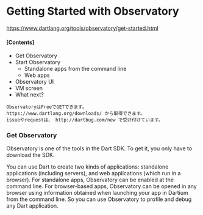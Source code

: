 # Getting Started with Observatory
https://www.dartlang.org/tools/observatory/get-started.html



#### [Contents]
* Get Observatory
* Start Observatory
  * Standalone apps from the command line
  * Web apps
* Observatory UI
* VM screen
* What next?

```
ObservatoryはFreeでGETできます。
https://www.dartlang.org/downloads/ から取得できます。
issueやrequestは、 http://dartbug.com/new で受け付けています。
```

### Get Observatory
Observatory is one of the tools in the Dart SDK. To get it, you only have to download the SDK.

You can use Dart to create two kinds of applications: standalone applications (including servers), and web applications (which run in a browser). For standalone apps, Observatory can be enabled at the command line. For browser-based apps, Observatory can be opened in any browser using information obtained when launching your app in Dartium from the command line. So you can use Observatory to profile and debug any Dart application.